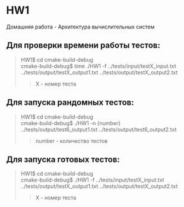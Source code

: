 # HW1
Домашняя работа - Архитектура вычислительных систем

## Для проверки времени работы тестов:
> HW1\$ cd cmake-build-debug <br>
> cmake-build-debug\$  time ./HW1 -f ../tests/input/testX_input.txt ../tests/output/testX_output1.txt ../tests/output/testX_output2.txt <br>
>> X - номер теста

## Для запуска рандомных тестов:
> HW1\$ cd cmake-build-debug <br>
> cmake-build-debug\$  ./HW1 -n {number} ../tests/output/test6_output1.txt ../tests/output/test6_output2.txt <br>
>> number - количество тестов

## Для запуска готовых тестов:
> HW1\$ cd cmake-build-debug <br>
> cmake-build-debug\$  ./HW1 -f ../tests/input/testX_input.txt  ../tests/output/testX_output1.txt ../tests/output/testX_output2.txt <br>
>> X - номер теста 

